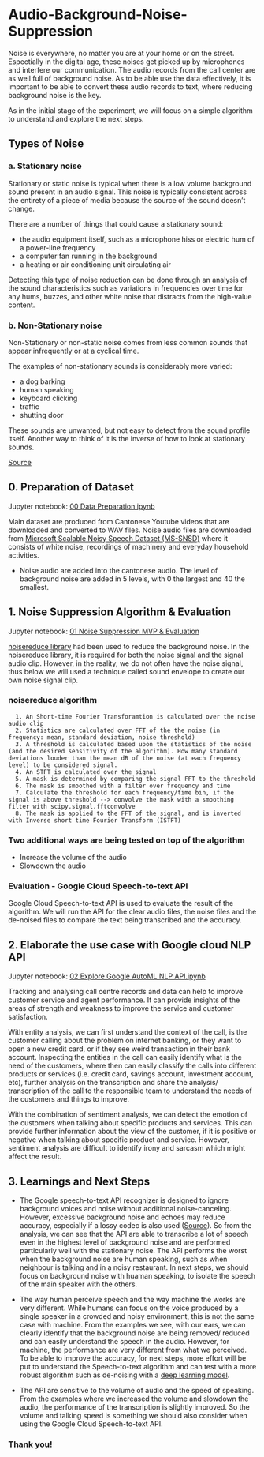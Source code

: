 # Audio-Background-Noise-Suppression

Noise is everywhere, no matter you are at your home or on the street. Espectially in the digital age, these noises get picked up by microphones and interfere our communication. The audio records from the call center are as well full of background noise. As to be able use the data effectively, it is important to be able to convert these audio records to text, where reducing background noise is the key. 

As in the initial stage of the experiment, we will focus on a simple algorithm to understand and explore the next steps.  

## Types of Noise

### a. Stationary noise
Stationary or static noise is typical when there is a low volume background sound present in an audio signal. This noise is typically consistent across the entirety of a piece of media because the source of the sound doesn’t change.

There are a number of things that could cause a stationary sound:

* the audio equipment itself, such as a microphone hiss or electric hum of a power-line frequency
* a computer fan running in the background
* a heating or air conditioning unit circulating air

Detecting this type of noise reduction can be done through an analysis of the sound characteristics such as variations in frequencies over time for any hums, buzzes, and other white noise that distracts from the high-value content.

### b. Non-Stationary noise
Non-Stationary or non-static noise comes from less common sounds that appear infrequently or at a cyclical time.

The examples of non-stationary sounds is considerably more varied:

* a dog barking
* human speaking
* keyboard clicking
* traffic
* shutting door 

These sounds are unwanted, but not easy to detect from the sound profile itself. Another way to think of it is the inverse of how to look at stationary sounds.

[Source](https://dolby.io/blog/enhance-audio-by-removing-stationary-background-noise)


## 0. Preparation of Dataset
Jupyter notebook: [00 Data Preparation.ipynb](https://github.com/michliu1212/Audio-Background-Noise-Suppression/blob/9509b04196b739ce753b9c91ae092727028034f6/00%20Data%20Preparation.ipynb)

Main dataset are produced from Cantonese Youtube videos that are downloaded and converted to WAV files.
Noise audio files are downloaded from [Microsoft Scalable Noisy Speech Dataset (MS-SNSD)](https://github.com/microsoft/MS-SNSD) where it consists of white noise, recordings of machinery and everyday household activities. 
* Noise audio are added into the cantonese audio. The level of background noise are added in 5 levels, with 0 the largest and 40 the smallest. 

## 1. Noise Suppression Algorithm & Evaluation
Jupyter notebook: [01 Noise Suppression MVP & Evaluation](https://github.com/michliu1212/Audio-Background-Noise-Suppression/blob/7cbfa3d7a83877cdd7ebb29be2383ff5ec33c873/01%20Noise%20Suppression%20MVP%20&%20Evaluation-for%20upload.ipynb)

[noisereduce library](https://timsainburg.com/noise-reduction-python.html) had been used to reduce the background noise. In the noisereduce library, it is required for both the noise signal and the signal audio clip. However, in the reality, we do not often have the noise signal, thus below we will used a technique called sound envelope to create our own noise signal clip.

### noisereduce algorithm
      1. An Short-time Fourier Transforamtion is calculated over the noise audio clip
      2. Statistics are calculated over FFT of the the noise (in frequency: mean, standard deviation, noise threshold)
      3. A threshold is calculated based upon the statistics of the noise (and the desired sensitivity of the algorithm). How many standard deviations louder than the mean dB of the noise (at each frequency level) to be considered signal.
      4. An STFT is calculated over the signal
      5. A mask is determined by comparing the signal FFT to the threshold
      6. The mask is smoothed with a filter over frequency and time
      7. Calculate the threshold for each frequency/time bin, if the signal is above threshold --> convolve the mask with a smoothing filter with scipy.signal.fftconvolve
      8. The mask is applied to the FFT of the signal, and is inverted with Inverse short time Fourier Transform (ISTFT)

### Two additional ways are being tested on top of the algorithm
* Increase the volume of the audio   
* Slowdown the audio

### Evaluation - Google Cloud Speech-to-text API  
   Google Cloud Speech-to-text API is used to evaluate the result of the algorithm. We will run the API for the clear audio files, the noise files and the de-noised files to compare the text being transcribed and the accuracy. 

## 2. Elaborate the use case with Google cloud NLP API
Jupyter notebook: [02 Explore Google AutoML NLP API.ipynb](https://github.com/michliu1212/Audio-Background-Noise-Suppression/blob/ec14f55ecfb34ec49c256daa531cd429eb8cf077/02%20Explore%20Google%20AutoML%20NLP%20API.ipynb)

Tracking and analysing call centre records and data can help to improve customer service and agent performance. It can provide insights of the areas of strength and weakness to improve the service and customer satisfaction. 

With entity analysis, we can first understand the context of the call, is the customer calling about the problem on internet banking, or they want to open a new credit card, or if they see weird transaction in their bank account. Inspecting the entities in the call can easily identify what is the need of the customers, where then can easily classify the calls into different products or services (i.e. credit card, savings account, investment account, etc), further analysis on the transcription and share the analysis/ transcription of the call to the responsible team to understand the needs of the customers and things to improve. 

With the combination of sentiment analysis, we can detect the emotion of the customers when talking about specific products and services. This can provide further information about the view of the customer, if it is positive or negative when talking about specific product and service. However, sentiment analysis are difficult to identify irony and sarcasm which might affect the result.

## 3. Learnings and Next Steps

* The Google speech-to-text API recognizer is designed to ignore background voices and noise without additional noise-canceling. However, excessive background noise and echoes may reduce accuracy, especially if a lossy codec is also used ([Source](https://cloud.google.com/speech-to-text/docs/best-practices)). So from the analysis, we can see that the API are able to transcribe a lot of speech even in the highest level of background noise and are performed particularly well with the stationary noise. The API performs the worst when the background noise are human speaking, such as when neighbour is talking and in a noisy restaurant. In next steps, we should focus on background noise with huaman speaking, to isolate the speech of the main speaker with the others. 

* The way human perceive speech and the way machine the works are very different. While humans can focus on the voice produced by a single speaker in a crowded and noisy environment, this is not the same case with machine. From the examples we see, with our ears, we can clearly identify that the background noise are being removed/ reduced and can easily understand the speech in the audio. However, for machine, the performance are very different from what we perceived. To be able to improve the accuracy, for next steps, more effort will be put to understand the Speech-to-text algorithm and can test with a more robust algorithm such as de-noising with a [deep learning model](https://sthalles.github.io/practical-deep-learning-audio-denoising/).

* The API are sensitive to the volume of audio and the speed of speaking. From the examples where we increased the volume and slowdown the audio, the performance of the transcription is slightly improved. So the volume and talking speed is something we should also consider when using the Google Cloud Speech-to-text API. 

### Thank you! 






